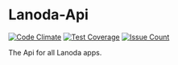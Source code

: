 # Lanoda-Api
[![Code Climate](https://codeclimate.com/github/Lanoda/Lanoda-Api/badges/gpa.svg)](https://codeclimate.com/github/Lanoda/Lanoda-Api)
[![Test Coverage](https://codeclimate.com/github/Lanoda/Lanoda-Api/badges/coverage.svg)](https://codeclimate.com/github/Lanoda/Lanoda-Api/coverage)
[![Issue Count](https://codeclimate.com/github/Lanoda/Lanoda-Api/badges/issue_count.svg)](https://codeclimate.com/github/Lanoda/Lanoda-Api)

The Api for all Lanoda apps.
